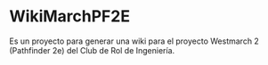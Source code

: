 # WikiMarchPF2E
Es un proyecto para generar una wiki para el proyecto Westmarch 2 (Pathfinder 2e) del Club de Rol de Ingeniería.
